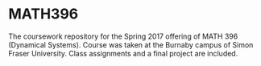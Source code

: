 # MATH396

The coursework repository for the Spring 2017 offering of MATH 396 (Dynamical Systems). Course was taken at the Burnaby campus of Simon Fraser University. Class assignments and a final project are included.
